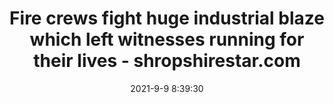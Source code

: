 ---
"title": "Fire crews fight huge industrial blaze which left witnesses running for their lives - shropshirestar.com"
"date": "2021-9-9 8:39:30"
"feed_name": "GOOGLENEWSINDUSTRIAL"
"feed_website": "https://news.google.com/search?q=industrial%2Bincident&hl=en-US&gl=US&ceid=US:en"
"feed_rss": "https://news.google.com/rss/search?q=industrial%2Bincident&hl=en-US&gl=US&ceid=US:en"
"link": "https://www.shropshirestar.com/news/local-hubs/telford/2021/09/09/shropshire-fire-crews-help-colleagues-at-major-kidderminster-fire/"
"file": "_posts/2021-1-1-5e4351dbb967cfff009add1134a8366b26a38c8a.md"
"accident": "1"
"drilling": "0"
"dead": "0"
"injured": "0"
---